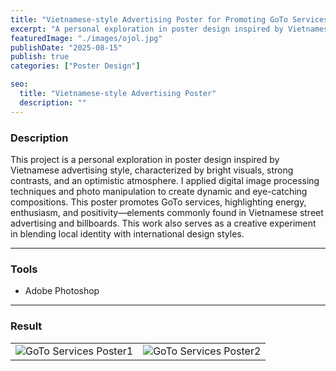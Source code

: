 ```yaml
---
title: "Vietnamese-style Advertising Poster for Promoting GoTo Services"
excerpt: "A personal exploration in poster design inspired by Vietnamese advertising style, characterized..."
featuredImage: "./images/ojol.jpg"
publishDate: "2025-08-15"
publish: true
categories: ["Poster Design"]

seo:
  title: "Vietnamese-style Advertising Poster"
  description: ""
---
```


### Description
This project is a personal exploration in poster design inspired by Vietnamese advertising style, characterized by bright visuals, strong contrasts, and an optimistic atmosphere. I applied digital image processing techniques and photo manipulation to create dynamic and eye-catching compositions. This poster promotes GoTo services, highlighting energy, enthusiasm, and positivity—elements commonly found in Vietnamese street advertising and billboards. This work also serves as a creative experiment in blending local identity with international design styles.

---

### Tools
- Adobe Photoshop

---

### Result
<!-- ![GoTo Services Poster](./images/ojk.jpg)
![GoTo Services Poster](./images/ojk2.jpg) -->
|          |          |
|----------|----------|
| ![GoTo Services Poster1](./images/ojk.jpg) | ![GoTo Services Poster2](./images/ojk2.jpg) |



